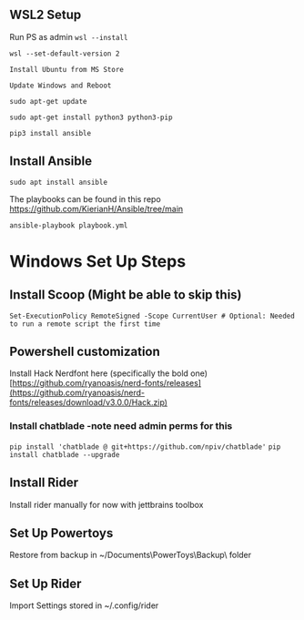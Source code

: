 ## WSL2 Setup
Run PS as admin
`wsl --install`

`wsl --set-default-version 2`

`Install Ubuntu from MS Store`

`Update Windows and Reboot`

`sudo apt-get update`

`sudo apt-get install python3 python3-pip`

`pip3 install ansible`

## Install Ansible

`sudo apt install ansible`

The playbooks can be found in this repo https://github.com/KierianH/Ansible/tree/main

`ansible-playbook playbook.yml`

# Windows Set Up Steps
## Install Scoop (Might be able to skip this)
`Set-ExecutionPolicy RemoteSigned -Scope CurrentUser # Optional: Needed to run a remote script the first time`


## Powershell customization
Install Hack Nerdfont here (specifically the bold one) [https://github.com/ryanoasis/nerd-fonts/releases](https://github.com/ryanoasis/nerd-fonts/releases/download/v3.0.0/Hack.zip)

### Install chatblade -note need admin perms for this
`pip install 'chatblade @ git+https://github.com/npiv/chatblade'`
`pip install chatblade --upgrade`

## Install Rider
Install rider manually for now with jettbrains toolbox

## Set Up Powertoys
Restore from backup in ~/Documents\PowerToys\Backup\ folder

## Set Up Rider
Import Settings stored in ~/.config/rider
